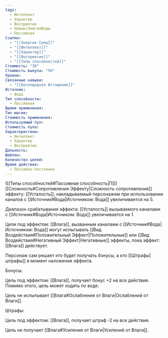 ```yaml
---
tags:
  - Интеллект
  - Характер
  - Восприятие
  - Навык/ЭнегияВоды
  - Пассивная
Ссылки:
  - "[[Энергия Силы]]"
  - "[[Интеллект]]"
  - "[[Характер]]"
  - "[[Восприятие]]"
  - "[[Типы способностей]]"
Стоимость: "30"
Стоимость выкупа: "50"
Уровни: 
Связанные навыки:
  - "[[Беспощадное Истощение]]"
Источник:
  - Вода
Тип способности:
  - Пассивная
Время применения: 
Тип магии: 
Стоимость применения: 
Используемый пул: 
Стоимость пула: 
Характеристики:
  - Интеллект
  - Характер
  - Восприятие
Дальность: 
Шаблон: 
Количество целей: 
Время действия:
  - Пассивно-постоянно
---
```

([[Типы способностей#Пассивная способность|П]]) [[Сложность#Cопротивления Эффекту|Сложность сопротивления]] эффекту: [[Усталость]], накладываемый персонажем при использовании каналов с [[Источник#Вода|Источником: Вода]] увеличивается на 5.

Диапазон срабатывания эффекта: [[Усталость]] вызываемого каналами с [[Источник#Вода|Источником: Вода]]  увеличивается на 1.

Цели под эффектом: [[Влага]], вызванным каналами с  [[Источник#Вода|Источником: Вода]] могут испытывать [[Вид Воздействия#Положительный Эффект|Положительные]] или [[Вид Воздействия#Негативный Эффект|Негативные]] эффекты, пока эффект: [[Влага]] действует.

Персонаж сам решает кто будет получать бонусы, а кто [[Штрафы|штрафы]] в момент наложения эффекта. 

Бонусы:

Цель под эффектом: [[Влага]], получает бонус +2 на все действия. Помимо этого, цель может ходить по воде.

Цель не испытывает [[Влага#Ослабления от Влаги|Ослаблений от Влаги]].

Штрафы: 

Цель под эффектом: [[Влага]], получает штраф -2 на все действия. 

Цель не получает [[Влага#Усиления от Влаги|Усилений от Влаги]].
